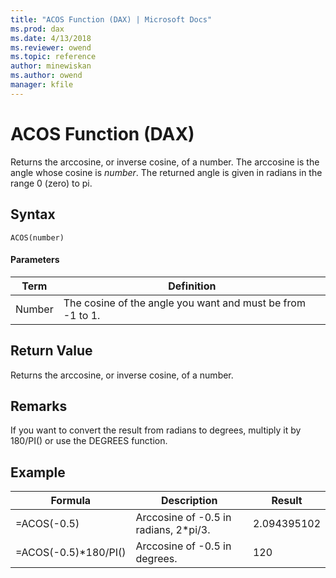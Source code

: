 ```yaml
---
title: "ACOS Function (DAX) | Microsoft Docs"
ms.prod: dax
ms.date: 4/13/2018
ms.reviewer: owend
ms.topic: reference
author: minewiskan
ms.author: owend
manager: kfile
---
```

# ACOS Function (DAX)
Returns the arccosine, or inverse cosine, of a number. The arccosine is the angle whose cosine is *number*. The returned angle is given in radians in the range 0 (zero) to pi.  
  
## Syntax  
  
```  
ACOS(number)  
```  
  
#### Parameters  
  
|Term|Definition|  
|--------|--------------|  
|Number|The cosine of the angle you want and must be from -1 to 1.|  
  
## Return Value  
Returns the arccosine, or inverse cosine, of a number.  
  
## Remarks  
If you want to convert the result from radians to degrees, multiply it by 180/PI() or use the DEGREES function.  
  
## Example  
  
|Formula|Description|Result|  
|-----------|---------------|----------|  
|=ACOS(-0.5)|Arccosine of -0.5 in radians, 2*pi/3.|2.094395102|  
|=ACOS(-0.5)*180/PI()|Arccosine of -0.5 in degrees.|120|  
  
